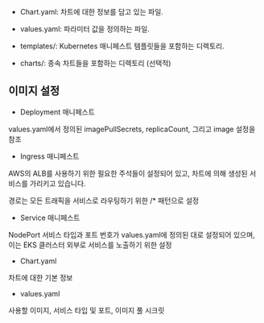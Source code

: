 - Chart.yaml: 차트에 대한 정보를 담고 있는 파일.

- values.yaml: 파라미터 값을 정의하는 파일.

- templates/: Kubernetes 매니페스트 템플릿들을 포함하는 디렉토리.

- charts/: 종속 차트들을 포함하는 디렉토리 (선택적)

## 이미지 설정

- Deployment 매니페스트

values.yaml에서 정의된 imagePullSecrets, replicaCount, 그리고 image 설정을 참조

- Ingress 매니페스트

AWS의 ALB를 사용하기 위한 필요한 주석들이 설정되어 있고, 차트에 의해 생성된 서비스를 가리키고 있습니다.

경로는 모든 트래픽을 서비스로 라우팅하기 위한 /* 패턴으로 설정

- Service 매니페스트

NodePort 서비스 타입과 포트 번호가 values.yaml에 정의된 대로 설정되어 있으며, 이는 EKS 클러스터 외부로 서비스를 노출하기 위한 설정

- Chart.yaml

차트에 대한 기본 정보

- values.yaml

사용할 이미지, 서비스 타입 및 포트, 이미지 풀 시크릿
